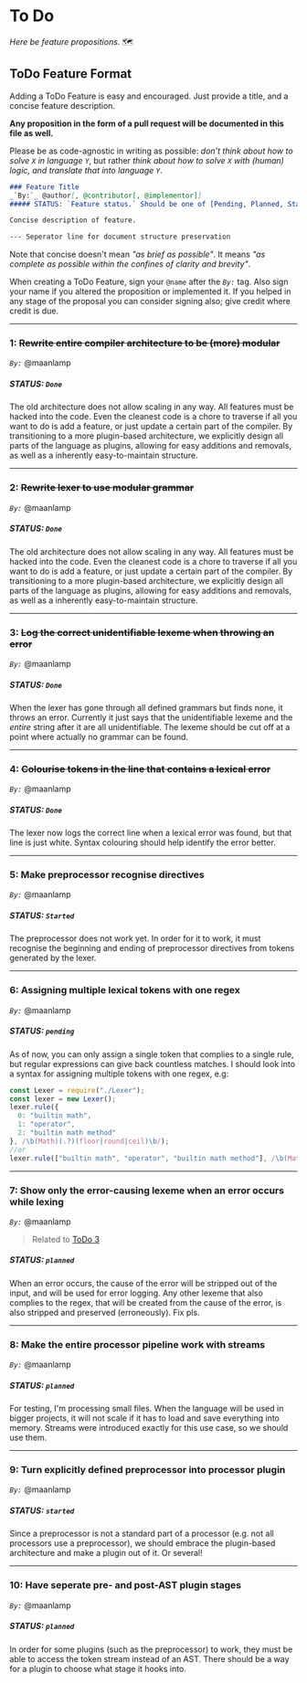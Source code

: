 # To Do
_Here be feature propositions._ 🗺️

## ToDo Feature Format
Adding a ToDo Feature is easy and encouraged. Just provide a title, and a concise feature description.

**Any proposition in the form of a pull request will be documented in this file as well.**

Please be as code-agnostic in writing as possible: _don't think about how to solve `X` in language `Y`_, but rather _think about how to solve `X` with (human) logic, and translate that into language `Y`_.

```md
### Feature Title
_`By:`_ @author[, @contributor[, @implementor]]
##### STATUS: `Feature status.` Should be one of [Pending, Planned, Started, Done, Rejected].

Concise description of feature.

--- Seperator line for document structure preservation
```

Note that concise doesn't mean _"as brief as possible"_. It means _"as complete as possible within the confines of clarity and brevity"_.

When creating a ToDo Feature, sign your `@name` after the _`By:`_ tag. Also sign your name if you altered the proposition or implemented it. If you helped in any stage of the proposal you can consider signing also; give credit where credit is due.

---

### 1: ~~Rewrite entire compiler architecture to be (more) modular~~
_`By:`_ @maanlamp
##### STATUS: `Done`

The old architecture does not allow scaling in any way. All features must be hacked into the code. Even the cleanest code is a chore to traverse if all you want to do is add a feature, or just update a certain part of the compiler. By transitioning to a more plugin-based architecture, we explicitly design all parts of the language as plugins, allowing for easy additions and removals, as well as a inherently easy-to-maintain structure.

---

### 2: ~~Rewrite lexer to use modular grammar~~
_`By:`_ @maanlamp
##### STATUS: `Done`

The old architecture does not allow scaling in any way. All features must be hacked into the code. Even the cleanest code is a chore to traverse if all you want to do is add a feature, or just update a certain part of the compiler. By transitioning to a more plugin-based architecture, we explicitly design all parts of the language as plugins, allowing for easy additions and removals, as well as a inherently easy-to-maintain structure.

---

### 3: ~~Log the correct unidentifiable lexeme when throwing an error~~
_`By:`_ @maanlamp
##### STATUS: `Done`

When the lexer has gone through all defined grammars but finds none, it throws an error. Currently it just says that the unidentifiable lexeme and the _entire_ string after it are all unidentifiable. The lexeme should be cut off at a point where actually no grammar can be found.

---

### 4: ~~Colourise tokens in the line that contains a lexical error~~
_`By:`_ @maanlamp
##### STATUS: `Done`

The lexer now logs the correct line when a lexical error was found, but that line is just white. Syntax colouring should help identify the error better.

---

### 5: Make preprocessor recognise directives
_`By:`_ @maanlamp
##### STATUS: `Started`

The preprocessor does not work yet. In order for it to work, it must recognise the beginning and ending of preprocessor directives from tokens generated by the lexer.

---

### 6: Assigning multiple lexical tokens with one regex
_`By:`_ @maanlamp
##### STATUS: `pending`

As of now, you can only assign a single token that complies to a single rule, but regular expressions can give back countless matches. I should look into a syntax for assigning multiple tokens with one regex, e.g:

```js
const Lexer = require("./Lexer");
const lexer = new Lexer();
lexer.rule({
  0: "builtin math",
  1: "operator",
  2: "builtin math method"
}, /\b(Math)(.?)(floor|round|ceil)\b/);
//or
lexer.rule(["builtin math", "operator", "builtin math method"], /\b(Math)(.?)(floor|round|ceil)\b/);
```

---

### 7: Show only the error-causing lexeme when an error occurs while lexing
_`By:`_ @maanlamp
> Related to [ToDo 3](#3-log-the-correct-unidentifiable-lexeme-when-throwing-an-error)
##### STATUS: `planned`

When an error occurs, the cause of the error will be stripped out of the input, and will be used for error logging. Any other lexeme that also complies to the regex, that will be created from the cause of the error, is also stripped and preserved (erroneously). Fix pls.

---

### 8: Make the entire processor pipeline work with streams
_`By:`_ @maanlamp
##### STATUS: `planned`

For testing, I'm processing small files. When the language will be used in bigger projects, it will not scale if it has to load and save everything into memory. Streams were introduced exactly for this use case, so we should use them.

---

### 9: Turn explicitly defined preprocessor into processor plugin
_`By:`_ @maanlamp
##### STATUS: `started`

Since a preprocessor is not a standard part of a processor (e.g. not all processors use a preprocessor), we should embrace the plugin-based architecture and make a plugin out of it. Or several!

---

### 10: Have seperate pre- and post-AST plugin stages
_`By:`_ @maanlamp
##### STATUS: `planned`

In order for some plugins (such as the preprocessor) to work, they must be able to access the token stream instead of an AST. There should be a way for a plugin to choose what stage it hooks into.